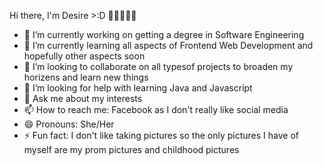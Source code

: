 Hi there, I'm Desire >:D 👩🏾‍💻👋🏾
<!--
**Desireye/Desireye** is a ✨ _special_ ✨ repository because its `README.md` (this file) appears on your GitHub profile.

Here are some ideas to get you started:
*/
-->
- 🔭 I’m currently working on getting a degree in Software Engineering
- 🌱 I’m currently learning all aspects of Frontend Web Development and hopefully other aspects soon 
- 👯 I’m looking to collaborate on all typesof projects to broaden my horizens and learn new things
- 🤔 I’m looking for help with learning Java and Javascript
- 💬 Ask me about my interests
- 📫 How to reach me: Facebook as I don't really like social media
- 😄 Pronouns: She/Her
- ⚡ Fun fact: I don't like taking pictures so the only pictures I have of myself are my prom pictures and childhood pictures

